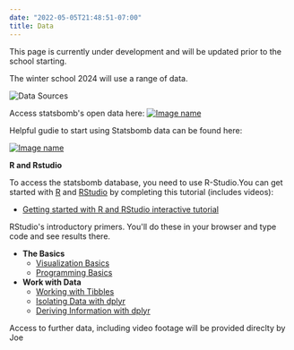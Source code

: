 ```yaml
---
date: "2022-05-05T21:48:51-07:00"
title: Data
---
```


This page is currently under development and will be updated prior to the school starting.

The winter school 2024 will use a range of data.  

![Data Sources](/./resources_files/data.png)

Access statsbomb's open data here:
[![Image name](/./resources_files/Statsbomb_Logo.jpeg)](https://statsbomb.com/what-we-do/hub/free-data/)

Helpful gudie to start using Statsbomb data can be found here:

[![Image name](/./resources_files/Statsbomb_intro.png)](http://statsbomb.com/wp-content/uploads/2019/12/Using-StatsBomb-Data-In-R.pdf)

**R and Rstudio**
 
To access the statsbomb database, you need to use R-Studio.You can get started with [R](https://www.r-project.org/) and [RStudio](https://www.rstudio.com/) by completing this tutorial (includes videos):

* [Getting started with R and RStudio interactive tutorial](http://milton-the-cat.rocks/learnr/r/r_getting_started/)

RStudio's introductory primers. You'll do these in your browser and type code and see results there.

- **The Basics**
	- [Visualization Basics](https://rstudio.cloud/learn/primers/1.1)
	- [Programming Basics](https://rstudio.cloud/learn/primers/1.2)
- **Work with Data**
	- [Working with Tibbles](https://rstudio.cloud/learn/primers/2.1)
	- [Isolating Data with dplyr](https://rstudio.cloud/learn/primers/2.2)
	- [Deriving Information with dplyr](https://rstudio.cloud/learn/primers/2.3)
	
Access to further data, including video footage will be provided direclty by Joe